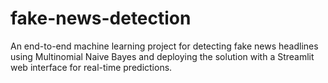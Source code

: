 # fake-news-detection
An end-to-end machine learning project for detecting fake news headlines using Multinomial Naive Bayes and deploying the solution with a Streamlit web interface for real-time predictions.
